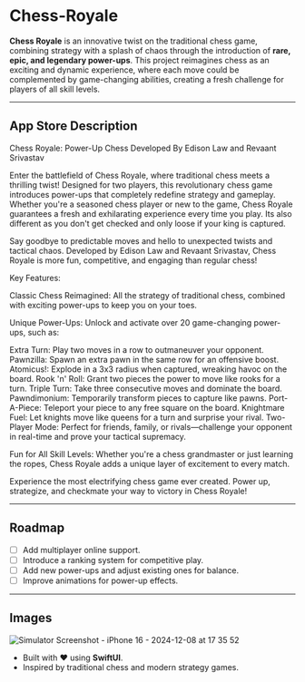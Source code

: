 # Chess-Royale

**Chess Royale** is an innovative twist on the traditional chess game, combining strategy with a splash of chaos through the introduction of **rare, epic, and legendary power-ups**. This project reimagines chess as an exciting and dynamic experience, where each move could be complemented by game-changing abilities, creating a fresh challenge for players of all skill levels.

---

## App Store Description

Chess Royale: Power-Up Chess
Developed By Edison Law and Revaant Srivastav

Enter the battlefield of Chess Royale, where traditional chess meets a thrilling twist! Designed for two players, this revolutionary chess game introduces power-ups that completely redefine strategy and gameplay. Whether you're a seasoned chess player or new to the game, Chess Royale guarantees a fresh and exhilarating experience every time you play. Its also different as you don't get checked and only loose if your king is captured.

Say goodbye to predictable moves and hello to unexpected twists and tactical chaos. Developed by Edison Law and Revaant Srivastav, Chess Royale is more fun, competitive, and engaging than regular chess!

Key Features:

Classic Chess Reimagined: All the strategy of traditional chess, combined with exciting power-ups to keep you on your toes.

Unique Power-Ups: Unlock and activate over 20 game-changing power-ups, such as:

Extra Turn: Play two moves in a row to outmaneuver your opponent.
Pawnzilla: Spawn an extra pawn in the same row for an offensive boost.
Atomicus!: Explode in a 3x3 radius when captured, wreaking havoc on the board.
Rook 'n' Roll: Grant two pieces the power to move like rooks for a turn.
Triple Turn: Take three consecutive moves and dominate the board.
Pawndimonium: Temporarily transform pieces to capture like pawns.
Port-A-Piece: Teleport your piece to any free square on the board.
Knightmare Fuel: Let knights move like queens for a turn and surprise your rival.
Two-Player Mode: Perfect for friends, family, or rivals—challenge your opponent in real-time and prove your tactical supremacy.

Fun for All Skill Levels: Whether you're a chess grandmaster or just learning the ropes, Chess Royale adds a unique layer of excitement to every match.

Experience the most electrifying chess game ever created. Power up, strategize, and checkmate your way to victory in Chess Royale!

---

## Roadmap

- [ ] Add multiplayer online support.
- [ ] Introduce a ranking system for competitive play.
- [ ] Add new power-ups and adjust existing ones for balance.
- [ ] Improve animations for power-up effects.

---

## Images

![Simulator Screenshot - iPhone 16 - 2024-12-08 at 17 35 52](https://github.com/user-attachments/assets/c7542929-4de3-4ab5-80a9-73cc8387ba5c)


- Built with ❤️ using **SwiftUI**.
- Inspired by traditional chess and modern strategy games.



